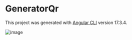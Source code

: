 # GeneratorQr

This project was generated with [Angular CLI](https://github.com/angular/angular-cli) version 17.3.4.

![image](https://github.com/Luiggi-piero/generator-qr/assets/86317658/197b399f-1ce8-4969-8e78-99afe79aa43e)

